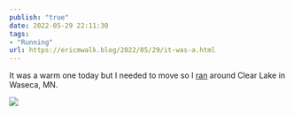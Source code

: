 ```yaml
---
publish: "true"
date: 2022-05-29 22:11:30
tags:
- "Running"
url: https://ericmwalk.blog/2022/05/29/it-was-a.html
---
```

It was a warm one today but I needed to move so I [ran](http://www.strava.com/activities/7223789780) around Clear Lake in Waseca, MN.



![](https://ericmwalk.blog/uploads/2022/c6374d2d1a.jpg)